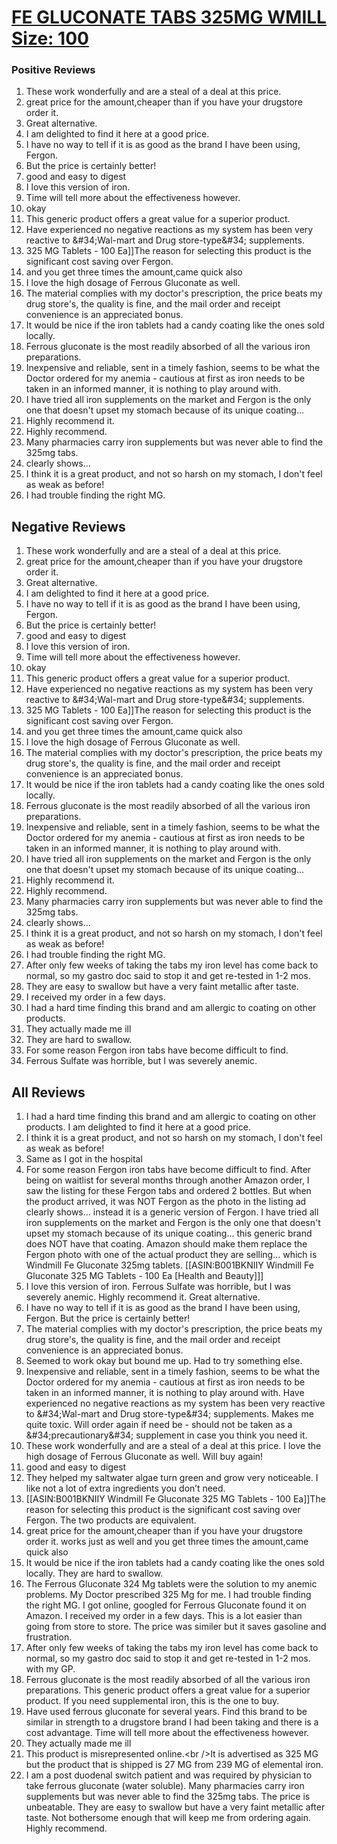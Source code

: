 # [FE GLUCONATE TABS 325MG WMILL Size: 100](https://products.checkmycream.com/products/FE-GLUCONATE-TABS-325MG-WMILL-Size:-100.html)

### Positive Reviews

<ol>
      <li>These work wonderfully and are a steal of a deal at this price.</li>
      <li>great price for the amount,cheaper than if you have your drugstore order it.</li>
      <li>Great alternative.</li>
      <li>I am delighted to find it here at a good price.</li>
      <li>I have no way to tell if it is as good as the brand I have been using, Fergon.</li>
      <li>But the price is certainly better!</li>
      <li>good and easy to digest</li>
      <li>I love this version of iron.  </li>
      <li>Time will tell more about the effectiveness however.</li>
      <li>okay</li>
      <li>This generic product offers a great value for a superior product.</li>
      <li>Have experienced no negative reactions as my system has been very reactive to &amp;#34;Wal-mart and Drug store-type&amp;#34; supplements.</li>
      <li>325 MG Tablets - 100 Ea]]The reason for selecting this product is the significant cost saving over Fergon.  </li>
      <li>and you get three times the amount,came quick also</li>
      <li>I love the high dosage of Ferrous Gluconate as well.</li>
      <li>The material complies with my doctor&#x27;s prescription, the price beats my drug store&#x27;s, the quality is fine, and the mail order and receipt convenience is an appreciated bonus.</li>
      <li>It would be nice if the iron tablets had a candy coating like the ones sold locally.  </li>
      <li>Ferrous gluconate is the most readily absorbed of all the various iron preparations.</li>
      <li>Inexpensive and reliable, sent in a timely fashion, seems to be what the Doctor ordered for my anemia - cautious at first as iron needs to be taken in an informed manner, it is nothing to play around with.</li>
      <li>I have tried all iron supplements on the market and Fergon is the only one that doesn&#x27;t upset my stomach because of its unique coating...</li>
      <li>Highly recommend it.  </li>
      <li>Highly recommend.</li>
      <li>Many pharmacies carry iron supplements but was never able to find the 325mg tabs.</li>
      <li>clearly shows...</li>
      <li>I think it is a great product, and not so harsh on my stomach, I don&#x27;t feel as weak as before!</li>
      <li>I had trouble finding the right MG.</li>
</ol>


<h2>Negative Reviews</h2>
<ol>
<li> These work wonderfully and are a steal of a deal at this price.</li>
<li> great price for the amount,cheaper than if you have your drugstore order it.</li>
<li> Great alternative.</li>
<li> I am delighted to find it here at a good price.</li>
<li> I have no way to tell if it is as good as the brand I have been using, Fergon.</li>
<li> But the price is certainly better!</li>
<li> good and easy to digest</li>
<li> I love this version of iron.  </li>
<li> Time will tell more about the effectiveness however.</li>
<li> okay</li>
<li> This generic product offers a great value for a superior product.</li>
<li> Have experienced no negative reactions as my system has been very reactive to &amp;#34;Wal-mart and Drug store-type&amp;#34; supplements.</li>
<li> 325 MG Tablets - 100 Ea]]The reason for selecting this product is the significant cost saving over Fergon.  </li>
<li> and you get three times the amount,came quick also</li>
<li> I love the high dosage of Ferrous Gluconate as well.</li>
<li> The material complies with my doctor&#x27;s prescription, the price beats my drug store&#x27;s, the quality is fine, and the mail order and receipt convenience is an appreciated bonus.</li>
<li> It would be nice if the iron tablets had a candy coating like the ones sold locally.  </li>
<li> Ferrous gluconate is the most readily absorbed of all the various iron preparations.</li>
<li> Inexpensive and reliable, sent in a timely fashion, seems to be what the Doctor ordered for my anemia - cautious at first as iron needs to be taken in an informed manner, it is nothing to play around with.</li>
<li> I have tried all iron supplements on the market and Fergon is the only one that doesn&#x27;t upset my stomach because of its unique coating...</li>
<li> Highly recommend it.  </li>
<li> Highly recommend.</li>
<li> Many pharmacies carry iron supplements but was never able to find the 325mg tabs.</li>
<li> clearly shows...</li>
<li> I think it is a great product, and not so harsh on my stomach, I don&#x27;t feel as weak as before!</li>
<li> I had trouble finding the right MG.</li>
<li> After only few weeks of taking the tabs my iron level has come back to normal, so my gastro doc said to stop it and get re-tested in 1-2 mos.</li>
<li> They are easy to swallow but have a very faint metallic after taste.</li>
<li> I received my order in a few days.</li>
<li> I had a hard time finding this brand and am allergic to coating on other products.  </li>
<li> They actually made me ill</li>
<li> They are hard to swallow.</li>
<li> For some reason Fergon iron tabs have become difficult to find.</li>
<li> Ferrous Sulfate was horrible, but I was severely anemic.  </li>
</ol>

<h2>All Reviews</h2>

<ol>
    <li> I had a hard time finding this brand and am allergic to coating on other products.  I am delighted to find it here at a good price.</li>
    <li> I think it is a great product, and not so harsh on my stomach, I don&#x27;t feel as weak as before!</li>
    <li> Same as I got in the hospital</li>
    <li> For some reason Fergon iron tabs have become difficult to find. After being on waitlist for several months through another Amazon order, I saw the listing for these Fergon tabs and ordered 2 bottles. But when the product arrived, it was NOT Fergon as the photo in the listing ad clearly shows... instead it is a generic version of Fergon. I have tried all iron supplements on the market and Fergon is the only one that doesn&#x27;t upset my stomach because of its unique coating... this generic brand does NOT have that coating. Amazon should make them replace the Fergon photo with one of the actual product they are selling... which is Windmill Fe Gluconate 325mg tablets. [[ASIN:B001BKNIIY Windmill Fe Gluconate 325 MG Tablets - 100 Ea [Health and Beauty]]]</li>
    <li> I love this version of iron.  Ferrous Sulfate was horrible, but I was severely anemic.  Highly recommend it.  Great alternative.</li>
    <li> I have no way to tell if it is as good as the brand I have been using, Fergon. But the price is certainly better!</li>
    <li> The material complies with my doctor&#x27;s prescription, the price beats my drug store&#x27;s, the quality is fine, and the mail order and receipt convenience is an appreciated bonus.</li>
    <li> Seemed to work okay but bound me up.  Had to try something else.</li>
    <li> Inexpensive and reliable, sent in a timely fashion, seems to be what the Doctor ordered for my anemia - cautious at first as iron needs to be taken in an informed manner, it is nothing to play around with. Have experienced no negative reactions as my system has been very reactive to &amp;#34;Wal-mart and Drug store-type&amp;#34; supplements. Makes me quite toxic. Will order again if need be - should not be taken as a &amp;#34;precautionary&amp;#34; supplement in case you think you need it.</li>
    <li> These work wonderfully and are a steal of a deal at this price. I love the high dosage of Ferrous Gluconate as well. Will buy again!</li>
    <li> good and easy to digest</li>
    <li> They helped my saltwater algae turn green and grow very noticeable. I like not a lot of extra ingredients you don’t need.</li>
    <li> [[ASIN:B001BKNIIY Windmill Fe Gluconate 325 MG Tablets - 100 Ea]]The reason for selecting this product is the significant cost saving over Fergon.  The two products are equivalent.</li>
    <li> great price for the amount,cheaper than if you have your drugstore order it. works just as well and you get three times the amount,came quick also</li>
    <li> It would be nice if the iron tablets had a candy coating like the ones sold locally.  They are hard to swallow.</li>
    <li> The Ferrous Gluconate 324 Mg tablets were the solution to my anemic problems. My Doctor prescribed 325 Mg for me. I had trouble finding the right MG. I got online, googled for Ferrous Gluconate found it on Amazon. I received my order in a few days. This is a lot easier than going from store to store. The price was similer but it saves gasoline and frustration.</li>
    <li> After only few weeks of taking the tabs my iron level has come back to normal, so my gastro doc said to stop it and get re-tested in 1-2 mos. with my GP.</li>
    <li> Ferrous gluconate is the most readily absorbed of all the various iron preparations. This generic product offers a great value for a superior product. If you need supplemental iron, this is the one to buy.</li>
    <li> Have used ferrous gluconate for several years. Find this brand to be similar in strength to a drugstore brand I had been taking and there is a cost advantage. Time will tell more about the effectiveness however.</li>
    <li> They actually made me ill</li>
    <li> This product is misrepresented online.&lt;br /&gt;It is advertised as 325 MG but the product that is shipped is 27 MG from 239 MG of elemental iron.</li>
    <li> I am a post duodenal switch patient and was required by physician to take ferrous gluconate (water soluble). Many pharmacies carry iron supplements but was never able to find the 325mg tabs. The price is unbeatable. They are easy to swallow but have a very faint metallic after taste. Not bothersome enough that will keep me from ordering again. Highly recommend.</li>
</ol>




